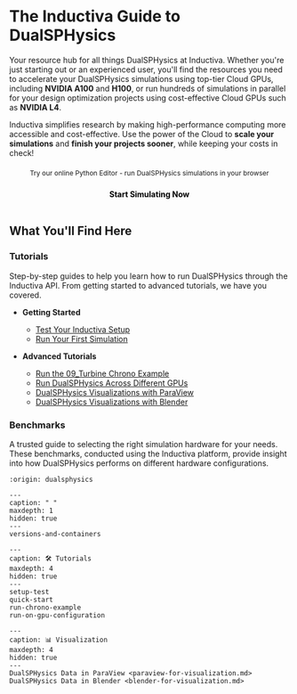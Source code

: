 # The Inductiva Guide to DualSPHysics

Your resource hub for all things DualSPHysics at Inductiva. Whether you're just starting out or an experienced user, you'll find the resources you need to accelerate your DualSPHysics simulations using top-tier Cloud GPUs, including **NVIDIA A100** and **H100**, or run hundreds of simulations in parallel for your design optimization projects using cost-effective Cloud GPUs such as **NVIDIA L4**.

Inductiva simplifies research by making high-performance computing more accessible and cost-effective. Use the power of the Cloud to **scale your simulations** and **finish your projects sooner**, while keeping your costs in check!

<div style="text-align: center; margin: 20px 0;">
  <div style="font-size: 12px; margin-bottom: 6px;">Try our online Python Editor - run DualSPHysics simulations in your browser</div>
  <a href="https://console.inductiva.ai/editor?simulator_name=dualsphysics" 
     style="display: inline-block; width: 55%; padding: 16px 24px; font-size: 14px; font-weight: bold; background-color: var(--playground-button); color: black; text-decoration: none; text-align: center; border-radius: 8px;"
     target="_blank">
    Start Simulating Now
  </a>
</div>

## What You'll Find Here

### Tutorials
Step-by-step guides to help you learn how to run DualSPHysics through the Inductiva API. From getting started to advanced tutorials, we have you covered.

* **Getting Started**
    - [Test Your Inductiva Setup](setup-test)
    - [Run Your First Simulation](quick-start)

* **Advanced Tutorials**
    - [Run the 09_Turbine Chrono Example](run-chrono-example)
    - [Run DualSPHysics Across Different GPUs](run-on-gpu-configuration)
    - [DualSPHysics Visualizations with ParaView](paraview-for-visualization)
    - [DualSPHysics Visualizations with Blender](blender-for-visualization)

### Benchmarks
A trusted guide to selecting the right simulation hardware for your needs. These benchmarks, conducted using the Inductiva platform, provide insight into how DualSPHysics performs on different hardware configurations.

```{banner}
:origin: dualsphysics
```

```{toctree}
---
caption: " "
maxdepth: 1
hidden: true
---
versions-and-containers
```

```{toctree}
---
caption: 🛠️ Tutorials
maxdepth: 4
hidden: true
---
setup-test
quick-start
run-chrono-example
run-on-gpu-configuration
```

```{toctree}
---
caption: 📊 Visualization
maxdepth: 4
hidden: true
---
DualSPHysics Data in ParaView <paraview-for-visualization.md>
DualSPHysics Data in Blender <blender-for-visualization.md>
```
